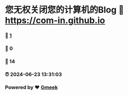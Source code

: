 # 您无权关闭您的计算机的Blog :link: https://com-in.github.io 
### :page_facing_up: [1](https://com-in.github.io/tag.html) 
### :speech_balloon: 0 
### :hibiscus: 14 
### :alarm_clock: 2024-06-23 13:31:03 
### Powered by :heart: [Gmeek](https://github.com/Meekdai/Gmeek)

